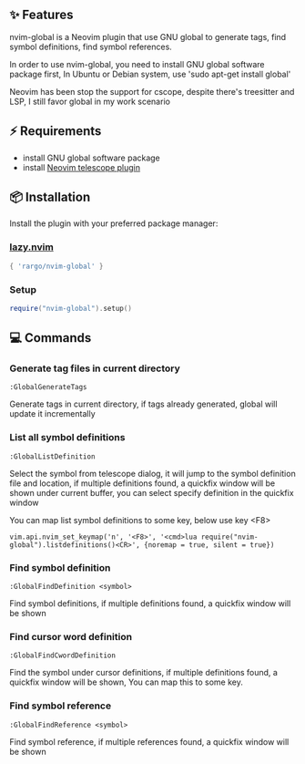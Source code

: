 ## ✨ Features

nvim-global is a Neovim plugin that use GNU global to generate tags, find symbol definitions, find symbol references.

In order to use nvim-global, you need to install GNU global software package first,
In Ubuntu or Debian system, use 'sudo apt-get install global'

Neovim has been stop the support for cscope, despite there's treesitter and LSP, I still favor global in my work scenario

## ⚡️ Requirements

- install GNU global software package
- install [Neovim telescope plugin](https://github.com/nvim-telescope/telescope.nvim)

## 📦 Installation

Install the plugin with your preferred package manager:

### [lazy.nvim](https://github.com/folke/lazy.nvim)

```lua
{ 'rargo/nvim-global' }
```

### Setup

```lua
require("nvim-global").setup()
```

## 💻 Commands

### Generate tag files in current directory

```
:GlobalGenerateTags
```

Generate tags in current directory, if tags already generated, global will update it incrementally

### List all symbol definitions

```
:GlobalListDefinition
```

Select the symbol from telescope dialog, it will jump to the symbol definition file and location,
if multiple definitions found, a quickfix window will be shown under current buffer, you can select
specify definition in the quickfix window

You can map list symbol definitions to some key, below use key \<F8\>

```
vim.api.nvim_set_keymap('n', '<F8>', '<cmd>lua require("nvim-global").listdefinitions()<CR>', {noremap = true, silent = true})
```

### Find symbol definition

```
:GlobalFindDefinition <symbol>
```

Find symbol definitions, if multiple definitions found, a quickfix window will be shown

### Find cursor word definition

```
:GlobalFindCwordDefinition
```

Find the symbol under cursor definitions, if multiple definitions found, a quickfix window will be shown, 
You can map this to some key.

### Find symbol reference

```
:GlobalFindReference <symbol>
```
Find symbol reference, if multiple references found, a quickfix window will be shown

